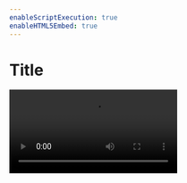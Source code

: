 ```yaml
---
enableScriptExecution: true
enableHTML5Embed: true
---
```


# Title

<!-- <iframe src="./manimslidedeo"></iframe> -->

<video controls src="./videodemo.mp4" title="Title"></video>